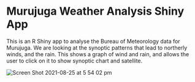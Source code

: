 # Murujuga Weather Analysis Shiny App

This is an R Shiny app to analyse the Bureau of Meteorology data for Murujuga. We are looking at the synoptic patterns that lead to northerly winds, and the rain.
This shows a graph of wind and rain, and allows the user to click on it to show synoptic chart and satellite.

![Screen Shot 2021-08-25 at 5 54 02 pm](https://user-images.githubusercontent.com/2309844/130771408-b39fc2aa-c1c8-4634-9ae1-bb92b1c47afa.png)
